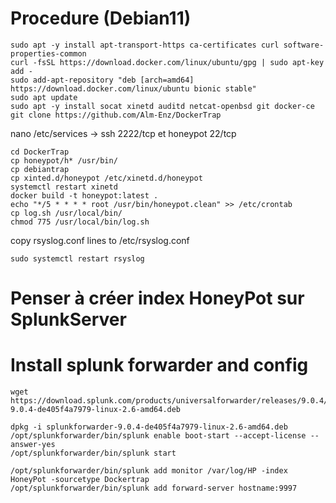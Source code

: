 # Procedure (Debian11)
~~~ shell
sudo apt -y install apt-transport-https ca-certificates curl software-properties-common
curl -fsSL https://download.docker.com/linux/ubuntu/gpg | sudo apt-key add -
sudo add-apt-repository "deb [arch=amd64] https://download.docker.com/linux/ubuntu bionic stable"
sudo apt update
sudo apt -y install socat xinetd auditd netcat-openbsd git docker-ce
git clone https://github.com/Alm-Enz/DockerTrap
~~~

nano /etc/services -> ssh 2222/tcp et honeypot 22/tcp

~~~ shell
cd DockerTrap  
cp honeypot/h* /usr/bin/
cp debiantrap
cp xinted.d/honeypot /etc/xinetd.d/honeypot
systemctl restart xinetd
docker build -t honeypot:latest .
echo "*/5 * * * * root /usr/bin/honeypot.clean" >> /etc/crontab
cp log.sh /usr/local/bin/
chmod 775 /usr/local/bin/log.sh
~~~

copy rsyslog.conf lines to /etc/rsyslog.conf


~~~ shell
sudo systemctl restart rsyslog
~~~
# Penser à créer index HoneyPot sur SplunkServer
# Install splunk forwarder and config
~~~ shell
wget https://download.splunk.com/products/universalforwarder/releases/9.0.4/linux/splunkforwarder-9.0.4-de405f4a7979-linux-2.6-amd64.deb

dpkg -i splunkforwarder-9.0.4-de405f4a7979-linux-2.6-amd64.deb
/opt/splunkforwarder/bin/splunk enable boot-start --accept-license --answer-yes
/opt/splunkforwarder/bin/splunk start

/opt/splunkforwarder/bin/splunk add monitor /var/log/HP -index HoneyPot -sourcetype Dockertrap
/opt/splunkforwarder/bin/splunk add forward-server hostname:9997
~~~
